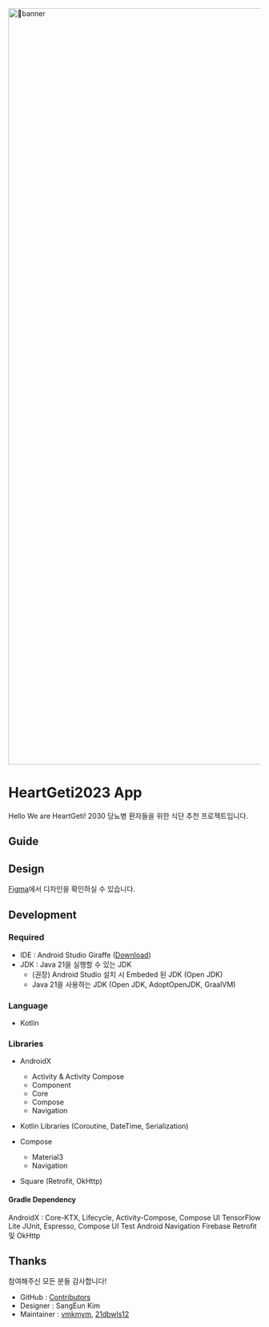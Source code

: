 <img width="1512" alt="banner" src="https://www.canva.com/design/DAF0hvhrxO0/-w8lZ4c4RJcx-CwLBU1msA/view?utm_content=DAF0hvhrxO0&utm_campaign=designshare&utm_medium=link&utm_source=editor">

# HeartGeti2023 App

Hello We are HeartGeti!
2030 당뇨병 환자들을 위한 식단 추천 프로젝트입니다.

## Guide


## Design

[Figma](https://www.figma.com/file/8wNRSgyRedQVYhgwyw0rHX/Untitled?type=design&node-id=11%3A69&mode=design&t=YUz0sxtb9nUAqrLp-1)에서 디자인을 확인하실 수 있습니다.

## Development



### Required

- IDE : Android Studio Giraffe ([Download](https://developer.android.com/studio))
- JDK : Java 21을 실행할 수 있는 JDK
  - (권장) Android Studio 설치 시 Embeded 된 JDK (Open JDK)
  - Java 21을 사용하는 JDK (Open JDK, AdoptOpenJDK, GraalVM)


### Language

- Kotlin

### Libraries

- AndroidX
  - Activity & Activity Compose
  - Component
  - Core
  - Compose
  - Navigation

- Kotlin Libraries (Coroutine, DateTime, Serialization)
- Compose
  - Material3
  - Navigation

- Square (Retrofit, OkHttp)

#### Gradle Dependency

AndroidX : Core-KTX, Lifecycle, Activity-Compose, Compose UI
TensorFlow Lite
JUnit, Espresso, Compose UI Test
Android Navigation 
Firebase
Retrofit 및 OkHttp

## Thanks

참여해주신 모든 분들 감사합니다!

- GitHub : [Contributors](https://github.com/KDT-HeartGeti/Geti/pulse)
- Designer : SangEun Kim
- Maintainer : [vmkmym](https://github.com/vmkmym), [21dbwls12](https://github.com/21dbwls12)
